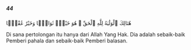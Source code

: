 ##### 44

<span class="ayah">هُنَالِكَ ٱلْوَلَٰيَةُ لِلَّهِ ٱلْحَقِّ ۚ هُوَ خَيْرٌۭ ثَوَابًۭا وَخَيْرٌ عُقْبًۭا</span>

<span class="ayah_translation">Di sana pertolongan itu hanya dari Allah Yang Hak. Dia adalah sebaik-baik Pemberi pahala dan sebaik-baik Pemberi balasan.</span>
